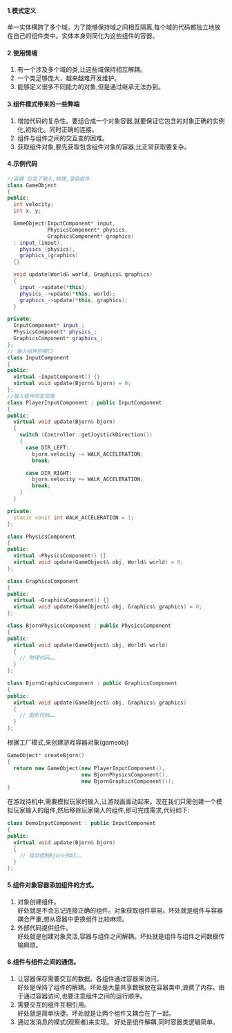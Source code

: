 #### 1.模式定义
单一实体横跨了多个域。为了能够保持域之间相互隔离,每个域的代码都独立地放在自己的组件类中。实体本身则简化为这些组件的容器。

#### 2.使用情境
1. 有一个涉及多个域的类,让这些域保持相互解耦。
2. 一个类足够庞大，越来越难开发维护。
3. 能够定义很多不同能力的对象,但是通过继承无法办到。

#### 3.组件模式带来的一些弊端
1. 增加代码的复杂性。要组合成一个对象容器,就要保证它包含的对象正确的实例化,初始化。同时正确的连接。
2. 组件与组件之间的交互变的困难。
3. 获取组件对象,要先获取包含组件对象的容器,比正常获取要复杂。

#### 4.示例代码
```cpp
//容器 包含了输入,物理,渲染组件
class GameObject
{
public:
  int velocity;
  int x, y;

  GameObject(InputComponent* input,
             PhysicsComponent* physics,
             GraphicsComponent* graphics)
  : input_(input),
    physics_(physics),
    graphics_(graphics)
  {}

  void update(World& world, Graphics& graphics)
  {
    input_->update(*this);
    physics_->update(*this, world);
    graphics_->update(*this, graphics);
  }

private:
  InputComponent* input_;
  PhysicsComponent* physics_;
  GraphicsComponent* graphics_;
};
// 输入组件的接口
class InputComponent
{
public:
  virtual ~InputComponent() {}
  virtual void update(Bjorn& bjorn) = 0;
};
//输入组件的实现类
class PlayerInputComponent : public InputComponent
{
public:
  virtual void update(Bjorn& bjorn)
  {
    switch (Controller::getJoystickDirection())
    {
      case DIR_LEFT:
        bjorn.velocity -= WALK_ACCELERATION;
        break;

      case DIR_RIGHT:
        bjorn.velocity += WALK_ACCELERATION;
        break;
    }
  }

private:
  static const int WALK_ACCELERATION = 1;
};

class PhysicsComponent
{
public:
  virtual ~PhysicsComponent() {}
  virtual void update(GameObject& obj, World& world) = 0;
};

class GraphicsComponent
{
public:
  virtual ~GraphicsComponent() {}
  virtual void update(GameObject& obj, Graphics& graphics) = 0;
};

class BjornPhysicsComponent : public PhysicsComponent
{
public:
  virtual void update(GameObject& obj, World& world)
  {
    // 物理代码……
  }
};

class BjornGraphicsComponent : public GraphicsComponent
{
public:
  virtual void update(GameObject& obj, Graphics& graphics)
  {
    // 图形代码……
  }
};
```
根据工厂模式,来创建游戏容器对象(gameobj)
```cpp
GameObject* createBjorn()
{
  return new GameObject(new PlayerInputComponent(),
                        new BjornPhysicsComponent(),
                        new BjornGraphicsComponent());
}
```
在游戏待机中,需要模拟玩家的输入,让游戏画面动起来。现在我们只需创建一个模拟玩家输入的组件,然后移除玩家输入的组件,即可完成需求,代码如下:
```cpp
class DemoInputComponent : public InputComponent
{
public:
  virtual void update(Bjorn& bjorn)
  {
    // 自动控制Bjorn的AI……
  }
};
```

#### 5.组件对象容器添加组件的方式。
1. 对象创建组件。  
好处就是不会忘记连接正确的组件。对象获取组件容易。坏处就是组件与容器耦合严重,想从容器中更换组件比较麻烦。
2. 外部代码提供组件。  
好处就是创建对象灵活,容器与组件之间解耦。坏处就是组件与组件之间数据传输麻烦。  

#### 6.组件与组件之间的通信。
1. 让容器保存需要交互的数据。各组件通过容器来访问。  
好处是保持了组件的解耦。坏处是大量共享数据放在容器类中,浪费了内存。由于通过容器访问,也要注意组件之间的运行顺序。
2. 需要交互的组件互相引用。  
好处就是简单快捷。坏处就是让两个组件又耦合在了一起。
3. 通过发消息的模式(观察者)来实现。
好处是组件解耦,同时容器类逻辑简单。

